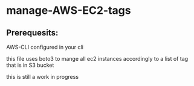 # manage-AWS-EC2-tags

## Prerequesits:
AWS-CLI configured in your cli 


this file uses boto3 to mange all ec2 instances accordingly to a list of tag that is in S3 bucket

this is still a work in progress
